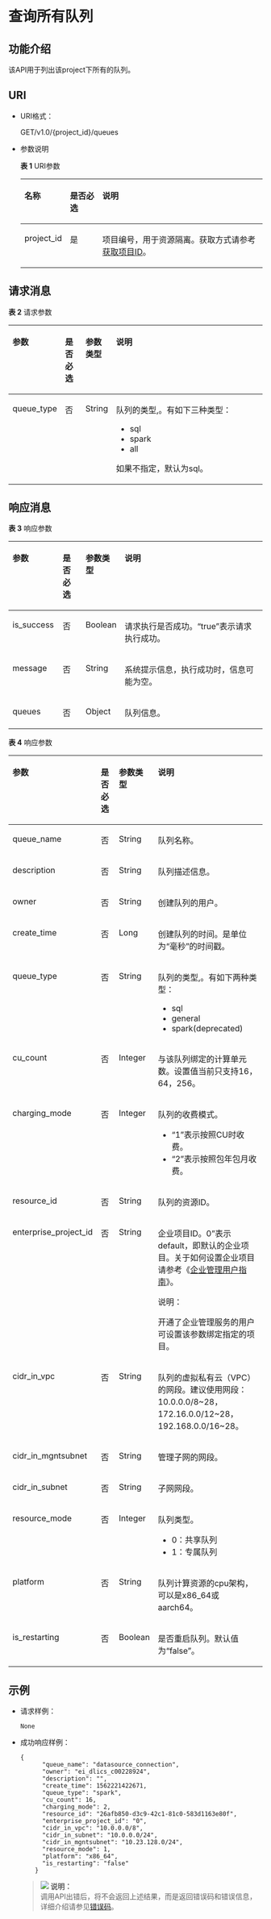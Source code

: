 # 查询所有队列<a name="dli_02_0196"></a>

## 功能介绍<a name="s1f0e4fd3d502405199f36f78e68721aa"></a>

该API用于列出该project下所有的队列。

## URI<a name="s9e1b8ec5b57c422a942b19835da7d66e"></a>

-   URI格式：

    GET/v1.0/\{project\_id\}/queues

-   参数说明

    **表 1**  URI参数

    <a name="zh-cn_topic_0069077803_table60779388"></a>
    <table><thead align="left"><tr id="zh-cn_topic_0069077803_row61411666"><th class="cellrowborder" valign="top" width="13%" id="mcps1.2.4.1.1"><p id="a420a62a594f9410eaea229ffc8037a61"><a name="a420a62a594f9410eaea229ffc8037a61"></a><a name="a420a62a594f9410eaea229ffc8037a61"></a>名称</p>
    </th>
    <th class="cellrowborder" valign="top" width="14.000000000000002%" id="mcps1.2.4.1.2"><p id="zh-cn_topic_0069077803_p873025824211"><a name="zh-cn_topic_0069077803_p873025824211"></a><a name="zh-cn_topic_0069077803_p873025824211"></a>是否必选</p>
    </th>
    <th class="cellrowborder" valign="top" width="73%" id="mcps1.2.4.1.3"><p id="a692d3cd97b464aed90ba6d841900a4a5"><a name="a692d3cd97b464aed90ba6d841900a4a5"></a><a name="a692d3cd97b464aed90ba6d841900a4a5"></a>说明</p>
    </th>
    </tr>
    </thead>
    <tbody><tr id="zh-cn_topic_0069077803_row48589216"><td class="cellrowborder" valign="top" width="13%" headers="mcps1.2.4.1.1 "><p id="zh-cn_topic_0069077803_p43412436"><a name="zh-cn_topic_0069077803_p43412436"></a><a name="zh-cn_topic_0069077803_p43412436"></a>project_id</p>
    </td>
    <td class="cellrowborder" valign="top" width="14.000000000000002%" headers="mcps1.2.4.1.2 "><p id="zh-cn_topic_0069077803_p26746391"><a name="zh-cn_topic_0069077803_p26746391"></a><a name="zh-cn_topic_0069077803_p26746391"></a>是</p>
    </td>
    <td class="cellrowborder" valign="top" width="73%" headers="mcps1.2.4.1.3 "><p id="p1310472724012"><a name="p1310472724012"></a><a name="p1310472724012"></a>项目编号，用于资源隔离。获取方式请参考<a href="获取项目ID.md">获取项目ID</a>。</p>
    </td>
    </tr>
    </tbody>
    </table>


## 请求消息<a name="section20458182103"></a>

**表 2**  请求参数

<a name="zh-cn_topic_0069078607_zh-cn_topic_0069077926_table52036772"></a>
<table><thead align="left"><tr id="zh-cn_topic_0069078607_zh-cn_topic_0069077926_row6711263"><th class="cellrowborder" valign="top" width="15.78%" id="mcps1.2.5.1.1"><p id="zh-cn_topic_0069078607_zh-cn_topic_0069077926_p1641446825"><a name="zh-cn_topic_0069078607_zh-cn_topic_0069077926_p1641446825"></a><a name="zh-cn_topic_0069078607_zh-cn_topic_0069077926_p1641446825"></a>参数</p>
</th>
<th class="cellrowborder" valign="top" width="8.28%" id="mcps1.2.5.1.2"><p id="zh-cn_topic_0069078607_zh-cn_topic_0069077926_p20413469220"><a name="zh-cn_topic_0069078607_zh-cn_topic_0069077926_p20413469220"></a><a name="zh-cn_topic_0069078607_zh-cn_topic_0069077926_p20413469220"></a>是否必选</p>
</th>
<th class="cellrowborder" valign="top" width="9.42%" id="mcps1.2.5.1.3"><p id="zh-cn_topic_0069078607_zh-cn_topic_0069077926_p124174619213"><a name="zh-cn_topic_0069078607_zh-cn_topic_0069077926_p124174619213"></a><a name="zh-cn_topic_0069078607_zh-cn_topic_0069077926_p124174619213"></a>参数类型</p>
</th>
<th class="cellrowborder" valign="top" width="66.52%" id="mcps1.2.5.1.4"><p id="zh-cn_topic_0069078607_zh-cn_topic_0069077926_p0413461523"><a name="zh-cn_topic_0069078607_zh-cn_topic_0069077926_p0413461523"></a><a name="zh-cn_topic_0069078607_zh-cn_topic_0069077926_p0413461523"></a>说明</p>
</th>
</tr>
</thead>
<tbody><tr id="row2860739104812"><td class="cellrowborder" valign="top" width="15.78%" headers="mcps1.2.5.1.1 "><p id="p37621320164910"><a name="p37621320164910"></a><a name="p37621320164910"></a>queue_type</p>
</td>
<td class="cellrowborder" valign="top" width="8.28%" headers="mcps1.2.5.1.2 "><p id="p1076222024913"><a name="p1076222024913"></a><a name="p1076222024913"></a>否</p>
</td>
<td class="cellrowborder" valign="top" width="9.42%" headers="mcps1.2.5.1.3 "><p id="p9762152013494"><a name="p9762152013494"></a><a name="p9762152013494"></a>String</p>
</td>
<td class="cellrowborder" valign="top" width="66.52%" headers="mcps1.2.5.1.4 "><p id="p05114365019"><a name="p05114365019"></a><a name="p05114365019"></a>队列的类型,。有如下三种类型：</p>
<a name="ul970089145020"></a><a name="ul970089145020"></a><ul id="ul970089145020"><li>sql</li><li>spark</li><li>all</li></ul>
<p id="p113018115019"><a name="p113018115019"></a><a name="p113018115019"></a>如果不指定，默认为sql。</p>
</td>
</tr>
</tbody>
</table>

## 响应消息<a name="sd1ecb66580054b2ea403be8b2272a2c7"></a>

**表 3**  响应参数

<a name="zh-cn_topic_0069077927_table56638444"></a>
<table><thead align="left"><tr id="zh-cn_topic_0069077927_row48911609"><th class="cellrowborder" valign="top" width="19.79%" id="mcps1.2.5.1.1"><p id="ae076f6b3f1bf463b9cc087fc566253d5"><a name="ae076f6b3f1bf463b9cc087fc566253d5"></a><a name="ae076f6b3f1bf463b9cc087fc566253d5"></a>参数</p>
</th>
<th class="cellrowborder" valign="top" width="9.43%" id="mcps1.2.5.1.2"><p id="p12583123083811"><a name="p12583123083811"></a><a name="p12583123083811"></a>是否必选</p>
</th>
<th class="cellrowborder" valign="top" width="9.9%" id="mcps1.2.5.1.3"><p id="a59685f4525af4d82a623288ff8ccb0f4"><a name="a59685f4525af4d82a623288ff8ccb0f4"></a><a name="a59685f4525af4d82a623288ff8ccb0f4"></a>参数类型</p>
</th>
<th class="cellrowborder" valign="top" width="60.88%" id="mcps1.2.5.1.4"><p id="zh-cn_topic_0069077927_p632718127368"><a name="zh-cn_topic_0069077927_p632718127368"></a><a name="zh-cn_topic_0069077927_p632718127368"></a>说明</p>
</th>
</tr>
</thead>
<tbody><tr id="zh-cn_topic_0069077927_row27919264"><td class="cellrowborder" valign="top" width="19.79%" headers="mcps1.2.5.1.1 "><p id="zh-cn_topic_0069077927_p46867877"><a name="zh-cn_topic_0069077927_p46867877"></a><a name="zh-cn_topic_0069077927_p46867877"></a>is_success</p>
</td>
<td class="cellrowborder" valign="top" width="9.43%" headers="mcps1.2.5.1.2 "><p id="p9584230133817"><a name="p9584230133817"></a><a name="p9584230133817"></a>否</p>
</td>
<td class="cellrowborder" valign="top" width="9.9%" headers="mcps1.2.5.1.3 "><p id="zh-cn_topic_0069077927_p7327597"><a name="zh-cn_topic_0069077927_p7327597"></a><a name="zh-cn_topic_0069077927_p7327597"></a>Boolean</p>
</td>
<td class="cellrowborder" valign="top" width="60.88%" headers="mcps1.2.5.1.4 "><p id="zh-cn_topic_0069077927_p56664447"><a name="zh-cn_topic_0069077927_p56664447"></a><a name="zh-cn_topic_0069077927_p56664447"></a>请求执行是否成功。<span class="parmvalue" id="parmvalue15544115155755"><a name="parmvalue15544115155755"></a><a name="parmvalue15544115155755"></a>“true”</span>表示请求执行成功。</p>
</td>
</tr>
<tr id="zh-cn_topic_0069077927_row40217981"><td class="cellrowborder" valign="top" width="19.79%" headers="mcps1.2.5.1.1 "><p id="zh-cn_topic_0069077927_p36431005"><a name="zh-cn_topic_0069077927_p36431005"></a><a name="zh-cn_topic_0069077927_p36431005"></a>message</p>
</td>
<td class="cellrowborder" valign="top" width="9.43%" headers="mcps1.2.5.1.2 "><p id="p95842301382"><a name="p95842301382"></a><a name="p95842301382"></a>否</p>
</td>
<td class="cellrowborder" valign="top" width="9.9%" headers="mcps1.2.5.1.3 "><p id="zh-cn_topic_0069077927_p49163111"><a name="zh-cn_topic_0069077927_p49163111"></a><a name="zh-cn_topic_0069077927_p49163111"></a>String</p>
</td>
<td class="cellrowborder" valign="top" width="60.88%" headers="mcps1.2.5.1.4 "><p id="a4fa277540d3e42e48cec2027a36ca6bc"><a name="a4fa277540d3e42e48cec2027a36ca6bc"></a><a name="a4fa277540d3e42e48cec2027a36ca6bc"></a>系统提示信息，执行成功时，信息可能为空。</p>
</td>
</tr>
<tr id="zh-cn_topic_0069077927_row16630181"><td class="cellrowborder" valign="top" width="19.79%" headers="mcps1.2.5.1.1 "><p id="zh-cn_topic_0069077927_p4867395"><a name="zh-cn_topic_0069077927_p4867395"></a><a name="zh-cn_topic_0069077927_p4867395"></a>queues</p>
</td>
<td class="cellrowborder" valign="top" width="9.43%" headers="mcps1.2.5.1.2 "><p id="p13584143019385"><a name="p13584143019385"></a><a name="p13584143019385"></a>否</p>
</td>
<td class="cellrowborder" valign="top" width="9.9%" headers="mcps1.2.5.1.3 "><p id="zh-cn_topic_0069077927_p58268720"><a name="zh-cn_topic_0069077927_p58268720"></a><a name="zh-cn_topic_0069077927_p58268720"></a>Object</p>
</td>
<td class="cellrowborder" valign="top" width="60.88%" headers="mcps1.2.5.1.4 "><p id="zh-cn_topic_0069077927_p22145871"><a name="zh-cn_topic_0069077927_p22145871"></a><a name="zh-cn_topic_0069077927_p22145871"></a>队列信息。</p>
</td>
</tr>
</tbody>
</table>

**表 4**  响应参数

<a name="table15962201134413"></a>
<table><thead align="left"><tr id="row1096220117443"><th class="cellrowborder" valign="top" width="19.79%" id="mcps1.2.5.1.1"><p id="p1896291124419"><a name="p1896291124419"></a><a name="p1896291124419"></a>参数</p>
</th>
<th class="cellrowborder" valign="top" width="9.43%" id="mcps1.2.5.1.2"><p id="p139626184413"><a name="p139626184413"></a><a name="p139626184413"></a>是否必选</p>
</th>
<th class="cellrowborder" valign="top" width="9.9%" id="mcps1.2.5.1.3"><p id="p16962201124418"><a name="p16962201124418"></a><a name="p16962201124418"></a>参数类型</p>
</th>
<th class="cellrowborder" valign="top" width="60.88%" id="mcps1.2.5.1.4"><p id="p49622120447"><a name="p49622120447"></a><a name="p49622120447"></a>说明</p>
</th>
</tr>
</thead>
<tbody><tr id="row0963101184411"><td class="cellrowborder" valign="top" width="19.79%" headers="mcps1.2.5.1.1 "><p id="p496310117448"><a name="p496310117448"></a><a name="p496310117448"></a>queue_name</p>
</td>
<td class="cellrowborder" valign="top" width="9.43%" headers="mcps1.2.5.1.2 "><p id="p5963141114411"><a name="p5963141114411"></a><a name="p5963141114411"></a>否</p>
</td>
<td class="cellrowborder" valign="top" width="9.9%" headers="mcps1.2.5.1.3 "><p id="p1696310134417"><a name="p1696310134417"></a><a name="p1696310134417"></a>String</p>
</td>
<td class="cellrowborder" valign="top" width="60.88%" headers="mcps1.2.5.1.4 "><p id="p139631118446"><a name="p139631118446"></a><a name="p139631118446"></a>队列名称。</p>
</td>
</tr>
<tr id="row1896331134410"><td class="cellrowborder" valign="top" width="19.79%" headers="mcps1.2.5.1.1 "><p id="p1996310120443"><a name="p1996310120443"></a><a name="p1996310120443"></a>description</p>
</td>
<td class="cellrowborder" valign="top" width="9.43%" headers="mcps1.2.5.1.2 "><p id="p15964181114413"><a name="p15964181114413"></a><a name="p15964181114413"></a>否</p>
</td>
<td class="cellrowborder" valign="top" width="9.9%" headers="mcps1.2.5.1.3 "><p id="p9964171114411"><a name="p9964171114411"></a><a name="p9964171114411"></a>String</p>
</td>
<td class="cellrowborder" valign="top" width="60.88%" headers="mcps1.2.5.1.4 "><p id="p496417117442"><a name="p496417117442"></a><a name="p496417117442"></a>队列描述信息。</p>
</td>
</tr>
<tr id="row696413117442"><td class="cellrowborder" valign="top" width="19.79%" headers="mcps1.2.5.1.1 "><p id="p19964315445"><a name="p19964315445"></a><a name="p19964315445"></a>owner</p>
</td>
<td class="cellrowborder" valign="top" width="9.43%" headers="mcps1.2.5.1.2 "><p id="p29641113448"><a name="p29641113448"></a><a name="p29641113448"></a>否</p>
</td>
<td class="cellrowborder" valign="top" width="9.9%" headers="mcps1.2.5.1.3 "><p id="p129648154414"><a name="p129648154414"></a><a name="p129648154414"></a>String</p>
</td>
<td class="cellrowborder" valign="top" width="60.88%" headers="mcps1.2.5.1.4 "><p id="p19641417441"><a name="p19641417441"></a><a name="p19641417441"></a>创建队列的用户。</p>
</td>
</tr>
<tr id="row29641164419"><td class="cellrowborder" valign="top" width="19.79%" headers="mcps1.2.5.1.1 "><p id="p16964217441"><a name="p16964217441"></a><a name="p16964217441"></a>create_time</p>
</td>
<td class="cellrowborder" valign="top" width="9.43%" headers="mcps1.2.5.1.2 "><p id="p179645119446"><a name="p179645119446"></a><a name="p179645119446"></a>否</p>
</td>
<td class="cellrowborder" valign="top" width="9.9%" headers="mcps1.2.5.1.3 "><p id="p7964819440"><a name="p7964819440"></a><a name="p7964819440"></a>Long</p>
</td>
<td class="cellrowborder" valign="top" width="60.88%" headers="mcps1.2.5.1.4 "><p id="p129641719449"><a name="p129641719449"></a><a name="p129641719449"></a>创建队列的时间。是单位为“毫秒”的时间戳。</p>
</td>
</tr>
<tr id="row596451184412"><td class="cellrowborder" valign="top" width="19.79%" headers="mcps1.2.5.1.1 "><p id="p159641410445"><a name="p159641410445"></a><a name="p159641410445"></a>queue_type</p>
</td>
<td class="cellrowborder" valign="top" width="9.43%" headers="mcps1.2.5.1.2 "><p id="p196431124412"><a name="p196431124412"></a><a name="p196431124412"></a>否</p>
</td>
<td class="cellrowborder" valign="top" width="9.9%" headers="mcps1.2.5.1.3 "><p id="p996415194415"><a name="p996415194415"></a><a name="p996415194415"></a>String</p>
</td>
<td class="cellrowborder" valign="top" width="60.88%" headers="mcps1.2.5.1.4 "><p id="p89651910447"><a name="p89651910447"></a><a name="p89651910447"></a>队列的类型,。有如下两种类型：</p>
<a name="ul179651112447"></a><a name="ul179651112447"></a><ul id="ul179651112447"><li>sql</li><li>general</li><li>spark(deprecated)</li></ul>
</td>
</tr>
<tr id="row1996591144416"><td class="cellrowborder" valign="top" width="19.79%" headers="mcps1.2.5.1.1 "><p id="p9965313448"><a name="p9965313448"></a><a name="p9965313448"></a>cu_count</p>
</td>
<td class="cellrowborder" valign="top" width="9.43%" headers="mcps1.2.5.1.2 "><p id="p169651313449"><a name="p169651313449"></a><a name="p169651313449"></a>否</p>
</td>
<td class="cellrowborder" valign="top" width="9.9%" headers="mcps1.2.5.1.3 "><p id="p09650104418"><a name="p09650104418"></a><a name="p09650104418"></a>Integer</p>
</td>
<td class="cellrowborder" valign="top" width="60.88%" headers="mcps1.2.5.1.4 "><p id="p096614154412"><a name="p096614154412"></a><a name="p096614154412"></a>与该队列绑定的计算单元数。设置值当前只支持16，64，256。</p>
</td>
</tr>
<tr id="row6966811442"><td class="cellrowborder" valign="top" width="19.79%" headers="mcps1.2.5.1.1 "><p id="p99660112441"><a name="p99660112441"></a><a name="p99660112441"></a>charging_mode</p>
</td>
<td class="cellrowborder" valign="top" width="9.43%" headers="mcps1.2.5.1.2 "><p id="p796601114416"><a name="p796601114416"></a><a name="p796601114416"></a>否</p>
</td>
<td class="cellrowborder" valign="top" width="9.9%" headers="mcps1.2.5.1.3 "><p id="p149661216446"><a name="p149661216446"></a><a name="p149661216446"></a>Integer</p>
</td>
<td class="cellrowborder" valign="top" width="60.88%" headers="mcps1.2.5.1.4 "><p id="p196631184410"><a name="p196631184410"></a><a name="p196631184410"></a>队列的收费模式。</p>
<a name="ul14966912448"></a><a name="ul14966912448"></a><ul id="ul14966912448"><li><span class="parmvalue" id="parmvalue296618118446"><a name="parmvalue296618118446"></a><a name="parmvalue296618118446"></a>“1”</span>表示按照CU时收费。</li><li><span class="parmvalue" id="parmvalue17966101134415"><a name="parmvalue17966101134415"></a><a name="parmvalue17966101134415"></a>“2”</span>表示按照包年包月收费。</li></ul>
</td>
</tr>
<tr id="row139664111444"><td class="cellrowborder" valign="top" width="19.79%" headers="mcps1.2.5.1.1 "><p id="p1596618119444"><a name="p1596618119444"></a><a name="p1596618119444"></a>resource_id</p>
</td>
<td class="cellrowborder" valign="top" width="9.43%" headers="mcps1.2.5.1.2 "><p id="p10967151204415"><a name="p10967151204415"></a><a name="p10967151204415"></a>否</p>
</td>
<td class="cellrowborder" valign="top" width="9.9%" headers="mcps1.2.5.1.3 "><p id="p59671617442"><a name="p59671617442"></a><a name="p59671617442"></a>String</p>
</td>
<td class="cellrowborder" valign="top" width="60.88%" headers="mcps1.2.5.1.4 "><p id="p1296711115447"><a name="p1296711115447"></a><a name="p1296711115447"></a>队列的资源ID。</p>
</td>
</tr>
<tr id="row196717144420"><td class="cellrowborder" valign="top" width="19.79%" headers="mcps1.2.5.1.1 "><p id="p1396791144419"><a name="p1396791144419"></a><a name="p1396791144419"></a>enterprise_project_id</p>
</td>
<td class="cellrowborder" valign="top" width="9.43%" headers="mcps1.2.5.1.2 "><p id="p119678164419"><a name="p119678164419"></a><a name="p119678164419"></a>否</p>
</td>
<td class="cellrowborder" valign="top" width="9.9%" headers="mcps1.2.5.1.3 "><p id="p69672194415"><a name="p69672194415"></a><a name="p69672194415"></a>String</p>
</td>
<td class="cellrowborder" valign="top" width="60.88%" headers="mcps1.2.5.1.4 "><p id="p796721154412"><a name="p796721154412"></a><a name="p796721154412"></a>企业项目ID。0”表示default，即默认的企业项目。关于如何设置企业项目请参考《<a href="https://support.huaweicloud.com/usermanual-em/zh-cn_topic_0108763975.html" target="_blank" rel="noopener noreferrer">企业管理用户指南</a>》。</p>
<div class="note" id="note3967517445"><a name="note3967517445"></a><a name="note3967517445"></a><span class="notetitle"> 说明： </span><div class="notebody"><p id="p39671113442"><a name="p39671113442"></a><a name="p39671113442"></a>开通了企业管理服务的用户可设置该参数绑定指定的项目。</p>
</div></div>
</td>
</tr>
<tr id="row199679144416"><td class="cellrowborder" valign="top" width="19.79%" headers="mcps1.2.5.1.1 "><p id="p49671812443"><a name="p49671812443"></a><a name="p49671812443"></a>cidr_in_vpc</p>
</td>
<td class="cellrowborder" valign="top" width="9.43%" headers="mcps1.2.5.1.2 "><p id="p159688111444"><a name="p159688111444"></a><a name="p159688111444"></a>否</p>
</td>
<td class="cellrowborder" valign="top" width="9.9%" headers="mcps1.2.5.1.3 "><p id="p1396861134410"><a name="p1396861134410"></a><a name="p1396861134410"></a>String</p>
</td>
<td class="cellrowborder" valign="top" width="60.88%" headers="mcps1.2.5.1.4 "><p id="p169681110446"><a name="p169681110446"></a><a name="p169681110446"></a>队列的虚拟私有云（VPC）的网段。建议使用网段：10.0.0.0/8~28，172.16.0.0/12~28，192.168.0.0/16~28。</p>
</td>
</tr>
<tr id="row1296813115446"><td class="cellrowborder" valign="top" width="19.79%" headers="mcps1.2.5.1.1 "><p id="p18968151144413"><a name="p18968151144413"></a><a name="p18968151144413"></a>cidr_in_mgntsubnet</p>
</td>
<td class="cellrowborder" valign="top" width="9.43%" headers="mcps1.2.5.1.2 "><p id="p10968111174413"><a name="p10968111174413"></a><a name="p10968111174413"></a>否</p>
</td>
<td class="cellrowborder" valign="top" width="9.9%" headers="mcps1.2.5.1.3 "><p id="p1896810174418"><a name="p1896810174418"></a><a name="p1896810174418"></a>String</p>
</td>
<td class="cellrowborder" valign="top" width="60.88%" headers="mcps1.2.5.1.4 "><p id="p596812154414"><a name="p596812154414"></a><a name="p596812154414"></a>管理子网的网段。</p>
</td>
</tr>
<tr id="row1597151104414"><td class="cellrowborder" valign="top" width="19.79%" headers="mcps1.2.5.1.1 "><p id="p49711718447"><a name="p49711718447"></a><a name="p49711718447"></a>cidr_in_subnet</p>
</td>
<td class="cellrowborder" valign="top" width="9.43%" headers="mcps1.2.5.1.2 "><p id="p29711712440"><a name="p29711712440"></a><a name="p29711712440"></a>否</p>
</td>
<td class="cellrowborder" valign="top" width="9.9%" headers="mcps1.2.5.1.3 "><p id="p169714124411"><a name="p169714124411"></a><a name="p169714124411"></a>String</p>
</td>
<td class="cellrowborder" valign="top" width="60.88%" headers="mcps1.2.5.1.4 "><p id="p29721416445"><a name="p29721416445"></a><a name="p29721416445"></a>子网网段。</p>
</td>
</tr>
<tr id="row497211164410"><td class="cellrowborder" valign="top" width="19.79%" headers="mcps1.2.5.1.1 "><p id="p99729184420"><a name="p99729184420"></a><a name="p99729184420"></a>resource_mode</p>
</td>
<td class="cellrowborder" valign="top" width="9.43%" headers="mcps1.2.5.1.2 "><p id="p19721711449"><a name="p19721711449"></a><a name="p19721711449"></a>否</p>
</td>
<td class="cellrowborder" valign="top" width="9.9%" headers="mcps1.2.5.1.3 "><p id="p5972211446"><a name="p5972211446"></a><a name="p5972211446"></a>Integer</p>
</td>
<td class="cellrowborder" valign="top" width="60.88%" headers="mcps1.2.5.1.4 "><p id="p8972201184410"><a name="p8972201184410"></a><a name="p8972201184410"></a>队列类型。</p>
<a name="ul29728174412"></a><a name="ul29728174412"></a><ul id="ul29728174412"><li>0：共享队列</li><li>1：专属队列</li></ul>
</td>
</tr>
<tr id="row09727124412"><td class="cellrowborder" valign="top" width="19.79%" headers="mcps1.2.5.1.1 "><p id="p1197217119445"><a name="p1197217119445"></a><a name="p1197217119445"></a>platform</p>
</td>
<td class="cellrowborder" valign="top" width="9.43%" headers="mcps1.2.5.1.2 "><p id="p59721419448"><a name="p59721419448"></a><a name="p59721419448"></a>否</p>
</td>
<td class="cellrowborder" valign="top" width="9.9%" headers="mcps1.2.5.1.3 "><p id="p197311116445"><a name="p197311116445"></a><a name="p197311116445"></a>String</p>
</td>
<td class="cellrowborder" valign="top" width="60.88%" headers="mcps1.2.5.1.4 "><p id="p797315184411"><a name="p797315184411"></a><a name="p797315184411"></a>队列计算资源的cpu架构，可以是x86_64或aarch64。</p>
</td>
</tr>
<tr id="row1192055214543"><td class="cellrowborder" valign="top" width="19.79%" headers="mcps1.2.5.1.1 "><p id="p179202052185412"><a name="p179202052185412"></a><a name="p179202052185412"></a>is_restarting</p>
</td>
<td class="cellrowborder" valign="top" width="9.43%" headers="mcps1.2.5.1.2 "><p id="p1792115215546"><a name="p1792115215546"></a><a name="p1792115215546"></a>否</p>
</td>
<td class="cellrowborder" valign="top" width="9.9%" headers="mcps1.2.5.1.3 "><p id="p169211452185419"><a name="p169211452185419"></a><a name="p169211452185419"></a>Boolean</p>
</td>
<td class="cellrowborder" valign="top" width="60.88%" headers="mcps1.2.5.1.4 "><p id="p1092125215544"><a name="p1092125215544"></a><a name="p1092125215544"></a>是否重启队列。默认值为“false”。</p>
</td>
</tr>
</tbody>
</table>

## 示例<a name="section17446171164041"></a>

-   请求样例：

    ```
    None
    ```

-   成功响应样例：

    ```
    {
          "queue_name": "datasource_connection",
          "owner": "ei_dlics_c00228924",
          "description": "",
          "create_time": 1562221422671,
          "queue_type": "spark",
          "cu_count": 16,
          "charging_mode": 2,
          "resource_id": "26afb850-d3c9-42c1-81c0-583d1163e80f",
          "enterprise_project_id": "0",
          "cidr_in_vpc": "10.0.0.0/8",
          "cidr_in_subnet": "10.0.0.0/24",
          "cidr_in_mgntsubnet": "10.23.128.0/24",
          "resource_mode": 1,
          "platform": "x86_64",
          "is_restarting": "false"
        }
    ```

    >![](public_sys-resources/icon-note.gif) **说明：**   
    >调用API出错后，将不会返回上述结果，而是返回错误码和错误信息，详细介绍请参见[错误码](错误码.md)。  


